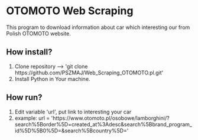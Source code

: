 <h1>OTOMOTO Web Scraping</h1>

<p>This program to download information about car which interesting our from Polish OTOMOTO website.</p>





<h2>How install?</h2>


<ol>
    <li>Clone repository --> 'git clone https://github.com/PSZMAJ/Web_Scraping_OTOMOTO.pl.git' </li>
    <li>Install Python in Your machine.</li>
    
</ol>


<h2>How run?</h2>
<ol>
    <li>Edit variable 'url', put link to interesting your car </li>
    <li>example: url = 'https://www.otomoto.pl/osobowe/lamborghini/?search%5Border%5D=created_at%3Adesc&search%5Bbrand_program_id%5D%5B0%5D=&search%5Bcountry%5D='</li>
</ol>

